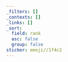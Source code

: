 ```yaml
---
_filters: []
_contexts: []
_links: []
_sort:
  field: rank
  asc: false
  group: false
sticker: emoji//1f4c2
---
```

